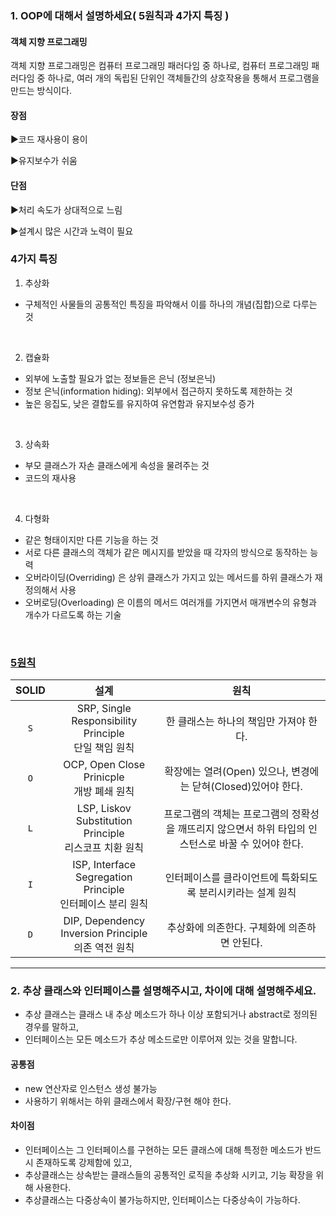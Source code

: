 ### 1. OOP에 대해서 설명하세요( 5원칙과 4가지 특징 )
<h4>객체 지향 프로그래밍</h4> 객체 지향 프로그래밍은 컴퓨터 프로그래밍 패러다임 중 하나로, 컴퓨터 프로그래밍 패러다임 중 하나로, 여러 개의 독립된 단위인 객체들간의 상호작용을 통해서 프로그램을 만드는 방식이다.

<h4>장점</h4>

▶코드 재사용이 용이

▶유지보수가 쉬움

<h4>단점</h4>

▶처리 속도가 상대적으로 느림

▶설계시 많은 시간과 노력이 필요



<h3>4가지 특징</h3>

1. 추상화
  - 구체적인 사물들의 공통적인 특징을 파악해서 이를 하나의 개념(집합)으로 다루는 것
<br>

2. 캡슐화
  - 외부에 노출할 필요가 없는 정보들은 은닉 (정보은닉)
  - 정보 은닉(information hiding): 외부에서 접근하지 못하도록 제한하는 것
  - 높은 응집도, 낮은 결합도를 유지하여 유연함과 유지보수성 증가
<br>

3. 상속화
  - 부모 클래스가 자손 클래스에게 속성을 물려주는 것
  - 코드의 재사용
<br>

4. 다형화
  - 같은 형태이지만 다른 기능을 하는 것
  - 서로 다른 클래스의 객체가 같은 메시지를 받았을 때 각자의 방식으로 동작하는 능력
  - 오버라이딩(Overriding) 은 상위 클래스가 가지고 있는 메서드를 하위 클래스가 재정의해서 사용
  - 오버로딩(Overloading) 은 이름의 메서드 여러개를 가지면서 매개변수의 유형과 개수가 다르도록 하는 기술


<br>

### [5원칙](https://velog.io/@haero_kim/SOLID-%EC%9B%90%EC%B9%99-%EC%96%B4%EB%A0%B5%EC%A7%80-%EC%95%8A%EB%8B%A4)

|SOLID|설계|원칙|
|:-----:|:---------------------------:|:-----------------------------:|
| `S` | SRP, Single Responsibility Principle <br>단일 책임 원칙 | 한 클래스는 하나의 책임만 가져야 한다. |
| `O` | OCP, Open Close Prinicple <br>개방 폐쇄 원칙 | 확장에는 열려(Open) 있으나, 변경에는 닫혀(Closed)있어야 한다. |
| `L` | LSP, Liskov Substitution Principle <br>리스코프 치환 원칙 |  프로그램의 객체는 프로그램의 정확성을 깨뜨리지 않으면서 하위 타입의 인스턴스로 바꿀 수 있어야 한다. |
| `I` | 	ISP, Interface Segregation Principle <br>인터페이스 분리 원칙 | 인터페이스를 클라이언트에 특화되도록 분리시키라는 설계 원칙 |
| `D` | DIP, Dependency Inversion Principle <br>의존 역전 원칙 | 추상화에 의존한다. 구체화에 의존하면 안된다. |


<hr>

### 2. 추상 클래스와 인터페이스를 설명해주시고, 차이에 대해 설명해주세요.

- 추상 클래스는 클래스 내 추상 메소드가 하나 이상 포함되거나 abstract로 정의된 경우를 말하고,
- 인터페이스는 모든 메소드가 추상 메소드로만 이루어져 있는 것을 말합니다.

#### 공통점
- new 연산자로 인스턴스 생성 불가능
- 사용하기 위해서는 하위 클래스에서 확장/구현 해야 한다.

#### 차이점
- 인터페이스는 그 인터페이스를 구현하는 모든 클래스에 대해 특정한 메소드가 반드시 존재하도록 강제함에 있고,
- 추상클래스는 상속받는 클래스들의 공통적인 로직을 추상화 시키고, 기능 확장을 위해 사용한다.
- 추상클래스는 다중상속이 불가능하지만, 인터페이스는 다중상속이 가능하다.
